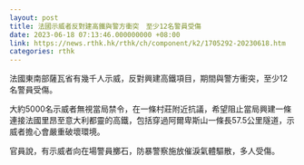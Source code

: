 ```yaml
---
layout: post
title: 法國示威者反對建高鐵與警方衝突　至少12名警員受傷
date: 2023-06-18 07:13:46.000000000 +08:00
link: https://news.rthk.hk/rthk/ch/component/k2/1705292-20230618.htm
categories: rthk
---
```


法國東南部薩瓦省有幾千人示威，反對興建高鐵項目，期間與警方衝突，至少12名警員受傷。

大約5000名示威者無視當局禁令，在一條村莊附近抗議，希望阻止當局興建一條連接法國里昂至意大利都靈的高鐵，包括穿過阿爾卑斯山一條長57.5公里隧道，示威者擔心會嚴重破壞環境。

官員說，有示威者向在場警員擲石，防暴警察施放催淚氣體驅散，多人受傷。
